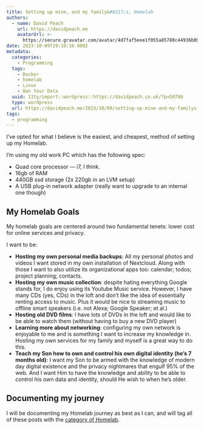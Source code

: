 ```yaml
---
title: Setting up mine, and my family&#8217;s, Homelab
authors:
  - name: David Peach
    url: https://davidpeach.me
    avatarUrl: >-
      https://secure.gravatar.com/avatar/4d7faf5eee1f055a85788c44936b8995eaab6dfb004e7854ec747ccb272e91ee?s=96&d=mm&r=g
date: 2023-10-09T19:10:16.000Z
metadata:
  categories:
    - Programming
  tags:
    - Docker
    - homelab
    - Linux
    - Own Your Data
  uuid: 11ty/import::wordpress::https://davidpeach.co.uk/?p=50798
  type: wordpress
  url: https://davidpeach.me/2023/10/09/setting-up-mine-and-my-familys-homelab/
tags:
  - programming
---
```

I’ve opted for what I believe is the easiest, and cheapest, method of setting up my Homelab.

I’m using my old work PC which has the following spec:

-   Quad core processor — i7, I think.
-   16gb of RAM
-   440GB ssd storage (2x 220gb in an LVM setup)
-   A USB plug-in network adapter (really want to upgrade to an internal one though)

## My Homelab Goals

My homelab goals are centered around two fundamental tenets: lower cost for online services and privacy.

I want to be:

-   **Hosting my own personal media backups**: All my personal photos and videos I want stored in my own installation of Nextcloud. Along with those I want to also utilize its organizational apps too: calendar; todos; project planning; contacts.
-   **Hosting my own music collection**: despite hating everything Google stands for, I do enjoy using its Youtube Music service. However, I have many CDs (yes, CDs) in the loft and don’t like the idea of essentially renting access to music. Plus it would be nice to streaming music to offline smart speakers (i.e. not Alexa; Google Speaker; et al.)
-   **Hosting old DVD films**: I have lots of DVDs in the loft and would like to be able to watch them (without having to buy a new DVD player)
-   **Learning more about networking**: configuring my own network is enjoyable to me and is something I want to increase my knowledge in. Hosting my own services for my family and myself is a great way to do this.
-   **Teach my Son how to own and control his own digital identity (he’s 7 months old)**: I want my Son to be armed with the knowledge of modern day digital existence and the privacy nightmares that engulf 95% of the web. And I want Him to have the knowledge and ability to be able to control his own data and identity, should He wish to when he’s older.

## Documenting my journey

I will be documenting my Homelab journey as best as I can, and will tag all of these posts with the [category of Homelab](https://davidpeach.me/category/homelab/).